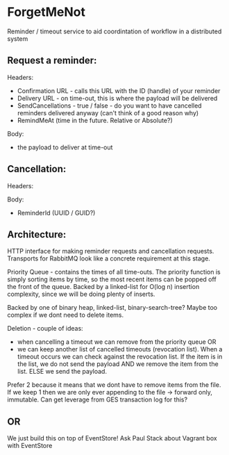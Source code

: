 ForgetMeNot
===========

Reminder / timeout service to aid coordintation of workflow in a distributed system


Request a reminder:
-------------------

Headers:
  - Confirmation URL - calls this URL with the ID (handle) of your reminder
  - Delivery URL - on time-out, this is where the payload will be delivered
  - SendCancellations - true / false - do you want to have cancelled reminders delivered anyway (can't think of a good reason why)
  - RemindMeAt (time in the future. Relative or Absolute?)

Body:
  - the payload to deliver at time-out


Cancellation:
-------------

Headers:

Body:
  - ReminderId (UUID / GUID?)


Architecture:
-------------

HTTP interface for making reminder requests and cancellation requests. 
Transports for RabbitMQ look like a concrete requirement at this stage.

Priority Queue - contains the times of all time-outs. The priority function is simply sorting items by time, so the most recent items can be popped off the front of the queue. Backed by a linked-list for O(log n) insertion complexity, since we will be doing plenty of inserts.

Backed by one of binary heap, linked-list, binary-search-tree? Maybe too complex if we dont need to delete items.

Deletion - couple of ideas:
  - when cancelling a timeout we can remove from the priority queue
OR
  - we can keep another list of cancelled timeouts (revocation list). When a timeout occurs we can check against the revocation list. If the item is in the list, we do not send the payload AND we remove the item from the list. ELSE we send the payload.

Prefer 2 because it means that we dont have to remove items from the file. If we keep 1 then we are only ever appending to the file -> forward only, immutable. Can get leverage from GES transaction log for this?

OR
--

We just build this on top of EventStore!
Ask Paul Stack about Vagrant box with EventStore
